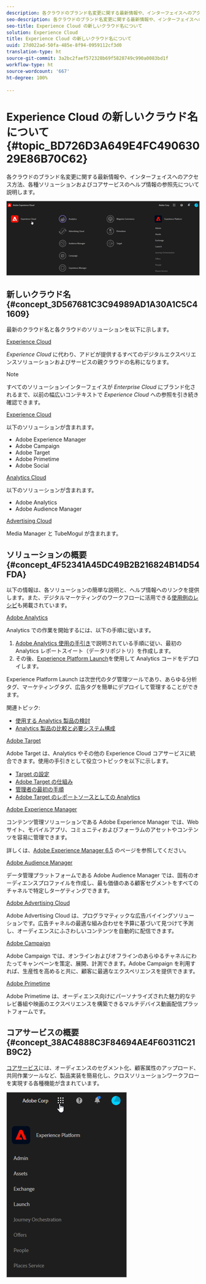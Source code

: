 ```yaml
---
description: 各クラウドのブランド名変更に関する最新情報や、インターフェイスへのアクセス方法、各種ソリューションおよびコアサービスのヘルプ情報の参照先について説明します。
seo-description: 各クラウドのブランド名変更に関する最新情報や、インターフェイスへのアクセス方法、各種ソリューションおよびコアサービスのヘルプ情報の参照先について説明します。
seo-title: Experience Cloud の新しいクラウド名について
solution: Experience Cloud
title: Experience Cloud の新しいクラウド名について
uuid: 27d022ad-50fa-485e-8f94-0959112cf3d0
translation-type: ht
source-git-commit: 3a2bc2faef572328b69f5828749c990a0083bd1f
workflow-type: ht
source-wordcount: '667'
ht-degree: 100%

---
```



# Experience Cloud の新しいクラウド名について {#topic_BD726D3A649E4FC49063029E86B70C62}

各クラウドのブランド名変更に関する最新情報や、インターフェイスへのアクセス方法、各種ソリューションおよびコアサービスのヘルプ情報の参照先について説明します。

![](assets/cloud-pulldown.png)

## 新しいクラウド名 {#concept_3D567681C3C94989AD1A30A1C5C41609}

最新のクラウド名と各クラウドのソリューションを以下に示します。

[Experience Cloud](https://www.adobe.com/jp/experience-cloud.html?promoid=FZPQZ2HS&amp;mv=other)

*Experience Cloud* に代わり、アドビが提供するすべてのデジタルエクスペリエンスソリューションおよびサービスの親クラウドの名称になります。

>[!NOTE]
>
>すべてのソリューションインターフェイスが *Enterprise Cloud* にブランド化されるまで、以前の幅広いコンテキストで *Experience Cloud* への参照を引き続き確認できます。

[Experience Cloud](https://www.adobe.com/jp/marketing-cloud.html)

以下のソリューションが含まれます。

* Adobe Experience Manager
* Adobe Campaign
* Adobe Target
* Adobe Primetime
* Adobe Social

[Analytics Cloud](https://www.adobe.com/jp/data-analytics-cloud.html)

以下のソリューションが含まれます。

* Adobe Analytics
* Adobe Audience Manager

[Advertising Cloud](https://www.adobe.com/jp/advertising-cloud.html)

Media Manager と TubeMogul が含まれます。

## ソリューションの概要 {#concept_4F52341A45DC49B2B216824B14D54FDA}

以下の情報は、各ソリューションの簡単な説明と、ヘルプ情報へのリンクを提供します。また、デジタルマーケティングのワークフローに活用できる[使用例のレシピ](https://helpx.adobe.com/marketing-cloud/how-to/use-cases.html)も掲載されています。

[Adobe Analytics](https://docs.adobe.com/content/help/ja-JP/analytics/landing/home.html)

Analytics での作業を開始するには、以下の手順に従います。

1. [Adobe Analytics 使用の手引き](https://docs.adobe.com/content/help/ja-JP/analytics/analyze/analysis-workspace/home.html)で説明されている手順に従い、最初の Analytics レポートスイート（データリポジトリ）を作成します。
1. その後、[Experience Platform Launch](https://docs.adobe.com/content/help/ja-JP/launch/using/intro/get-started/quick-start.html)を使用して Analytics コードをデプロイします。

Experience Platform Launch は次世代のタグ管理ツールであり、あらゆる分析タグ、マーケティングタグ、広告タグを簡単にデプロイして管理することができます。

関連トピック:

* [使用する Analytics 製品の検討](https://docs.adobe.com/content/help/ja-JP/analytics/admin/admin-overview/which-analytics-tool.html)
* [Analytics 製品の比較と必要システム構成](https://docs.adobe.com/content/help/ja-JP/analytics/admin/admin-overview/analytics-product-comparison.html)

[Adobe Target](https://docs.adobe.com/content/help/ja-JP/target/using/target-home.html)

Adobe Target は、Analytics やその他の Experience Cloud コアサービスに統合できます。使用の手引きとして役立つトピックを以下に示します。

* [Target の設定](https://docs.adobe.com/content/help/ja-JP/target/using/administer/administrating-target.html)
* [Adobe Target の仕組み](https://docs.adobe.com/content/help/ja-JP/target/using/introduction/how-target-works.html)
* [管理者の最初の手順](https://docs.adobe.com/content/help/ja-JP/target/using/administer/start-target.html)
* [Adobe Target のレポートソースとしての Analytics](https://docs.adobe.com/content/help/ja-JP/target/using/integrate/a4t/a4t.html)

[Adobe Experience Manager](https://helpx.adobe.com/jp/support/experience-manager/6-5.html)

コンテンツ管理ソリューションである Adobe Experience Manager では、Web サイト、モバイルアプリ、コミュニティおよびフォーラムのアセットやコンテンツを容易に管理できます。

詳しくは、[Adobe Experience Manager 6.5](https://helpx.adobe.com/jp/support/experience-manager/6-5.html) のページを参照してください。

[Adobe Audience Manager](https://docs.adobe.com/content/help/ja-JP/audience-manager/user-guide/aam-home.html)

データ管理プラットフォームである Adobe Audience Manager では、固有のオーディエンスプロファイルを作成し、最も価値のある顧客セグメントをすべてのチャネルで特定しターゲティングできます。

[Adobe Advertising Cloud](https://docs.adobe.com/content/help/ja-JP/release-notes/experience-cloud/current.html#adcloud)

Adobe Advertising Cloud は、プログラマティックな広告バイイングソリューションです。広告チャネルの最適な組み合わせを予算に基づいて見つけて予測し、オーディエンスにふさわしいコンテンツを自動的に配信できます。

[Adobe Campaign](https://docs.adobe.com/content/help/en/campaign-standard/using/getting-started/about-adobe-campaign/campaign-orchestration.html)

Adobe Campaign では、オンラインおよびオフラインのあらゆるチャネルにわたってキャンペーンを策定、展開、計測できます。Adobe Campaign を利用すれば、生産性を高めると共に、顧客に最適なエクスペリエンスを提供できます。

[Adobe Primetime](https://helpx.adobe.com/jp/support/primetime.html)

Adobe Primetime は、オーディエンス向けにパーソナライズされた魅力的なテレビ番組や映画のエクスペリエンスを構築できるマルチデバイス動画配信プラットフォームです。

## コアサービスの概要 {#concept_38AC4888C3F84694AE4F60311C21B9C2}

[コアサービス](https://docs.adobe.com/content/help/ja-JP/core-services/interface/about-core-services/core-services-landing.html)には、オーディエンスのセグメント化、顧客属性のアップロード、共同作業ツールなど、製品実装を簡易化し、クロスソリューションワークフローを実現する各種機能が含まれています。

![](assets/core-services.png)
